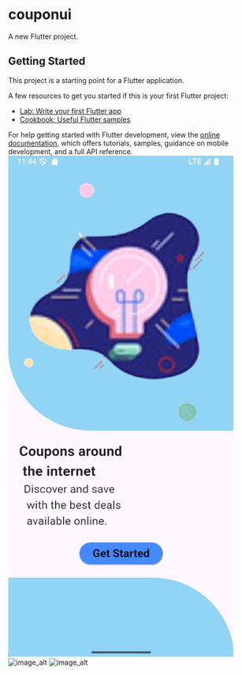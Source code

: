 # couponui

A new Flutter project.

## Getting Started

This project is a starting point for a Flutter application.

A few resources to get you started if this is your first Flutter project:

- [Lab: Write your first Flutter app](https://docs.flutter.dev/get-started/codelab)
- [Cookbook: Useful Flutter samples](https://docs.flutter.dev/cookbook)

For help getting started with Flutter development, view the
[online documentation](https://docs.flutter.dev/), which offers tutorials,
samples, guidance on mobile development, and a full API reference.
![image_alt](https://github.com/MoshtaqMo/CouponUi/blob/6a2f3c1af03656c643c3cd542a0e57e5d500fd7e/Screenshot%202025-05-24%20234419.png)
![image_alt]()
![image_alt]()
